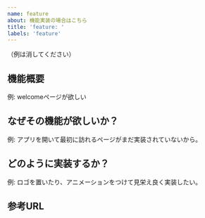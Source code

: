 ```yaml
---
name: feature
about: 機能実装の場合はこちら
title: 'feature: '
labels: 'feature'
---
```


（例は消してください）

## 機能概要
例: welcomeページが欲しい


## なぜその機能が欲しいか？
例: アプリを開いて最初に訪れるページがまだ実装されていないから。


## どのように実装するか？
例: ロゴを置いたり、アニメーションをつけて見栄え良く実装したい。


## 参考URL
